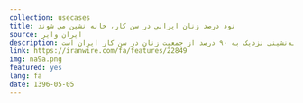 ```yaml
---
collection: usecases
title: نود درصد زنان ایرانی در سن کار، خانه نشین می شوند
source: ایران وایر
description: بررسی شاخص «نسبت اشتغال» به‌ تفکیک استانی، با زاویه متفاوتی از نامطلوبیت‌ موجود و وخامت اوضاع بازار کار زنان در ایران پرده برمی‌دارد. اینکه از ۳۱ استان ایران، در ۲۸ استان، جمعیت زنان شاغل کمتر از ۱۳.۵ درصد زنان در سن کار را تشکیل می‌دهد، از غیبت شمار بسیار بالایی از زنان در فعالیت‌های اقتصادی حکایت دارد. مرکز آمار «نسبت اشتغال» سال ۱۳۹۴ برای زنان را در سطح کشوری، ۱۰.۷ درصد اعلام کرده و این به معنای خانه‌نشینی نزدیک به ۹۰ درصد از جمعیت زنان در سن کار ایران است.
link: https://iranwire.com/fa/features/22849
img: na9a.png
featured: yes
lang: fa
date: 1396-05-05
---
```

